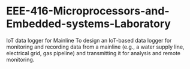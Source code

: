 # EEE-416-Microprocessors-and-Embedded-systems-Laboratory
IoT data logger for Mainline 
To design an IoT-based data logger for monitoring and recording data from a mainline (e.g., a water supply line, electrical grid, gas pipeline) and transmitting it for analysis and remote monitoring.
